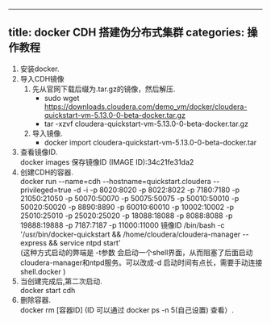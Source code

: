 
---
title: docker CDH 搭建伪分布式集群
categories: 操作教程
---

1. 安装docker.
1. 导入CDH镜像  
   1. 先从官网下载后缀为.tar.gz的镜像，然后解压.  
        - sudo wget https://downloads.cloudera.com/demo_vm/docker/cloudera-quickstart-vm-5.13.0-0-beta-docker.tar.gz
        - tar -xzvf cloudera-quickstart-vm-5.13.0-0-beta-docker.tar.gz
   2. 导入镜像.  
        - docker import cloudera-quickstart-vm-5.13.0-0-beta-docker.tar
1. 查看镜像ID.  
    docker images 保存镜像ID (IMAGE ID):34c21fe31da2 
1. 创建CDH的容器.  
    docker run --name=cdh --hostname=quickstart.cloudera --privileged=true -d -i -p 8020:8020 -p 8022:8022 -p 7180:7180 -p 21050:21050 -p 50070:50070 -p 50075:50075 -p 50010:50010 -p 50020:50020 -p 8890:8890 -p 60010:60010 -p 10002:10002 -p 25010:25010 -p 25020:25020 -p 18088:18088 -p 8088:8088 -p 19888:19888 -p 7187:7187 -p 11000:11000 镜像ID /bin/bash -c '/usr/bin/docker-quickstart && /home/cloudera/cloudera-manager --express && service ntpd start'  
    (这种方式启动的弊端是 -t参数 会启动一个shell界面，从而阻塞了后面启动cloudera-manager和ntpd服务。可以改成-d 启动时间有点长，需要手动连接shell.docker )
1. 当创建完成后,第二次启动.  
    docker start cdh
1. 删除容器.  
    docker rm [容器ID] (ID 可以通过 docker ps -n 5(自己设置) 查看）.